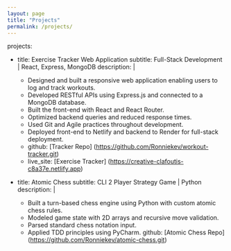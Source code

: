 ```yaml
---
layout: page
title: "Projects"
permalink: /projects/
---
```


projects:
  - title: Exercise Tracker Web Application
    subtitle: Full-Stack Development | React, Express, MongoDB
    description: |
      - Designed and built a responsive web application enabling users to log and track workouts.
      - Developed RESTful APIs using Express.js and connected to a MongoDB database.
      - Built the front-end with React and React Router.
      - Optimized backend queries and reduced response times.
      - Used Git and Agile practices throughout development.
      - Deployed front-end to Netlify and backend to Render for full-stack deployment.
      - github: [Tracker Repo] (https://github.com/Ronniekev/workout-tracker.git)
      - live_site: [Exercise Tracker] (https://creative-clafoutis-c8a37e.netlify.app)

  - title: Atomic Chess
    subtitle: CLI 2 Player Strategy Game | Python
    description: |
      - Built a turn-based chess engine using Python with custom atomic chess rules.
      - Modeled game state with 2D arrays and recursive move validation.
      - Parsed standard chess notation input.
      - Applied TDD principles using PyCharm.
    github: [Atomic Chess Repo] (https://github.com/Ronniekev/atomic-chess.git)
